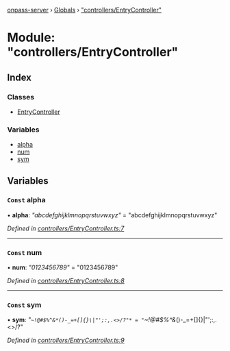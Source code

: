 [onpass-server](../README.md) › [Globals](../globals.md) › ["controllers/EntryController"](_controllers_entrycontroller_.md)

# Module: "controllers/EntryController"

## Index

### Classes

* [EntryController](../classes/_controllers_entrycontroller_.entrycontroller.md)

### Variables

* [alpha](_controllers_entrycontroller_.md#const-alpha)
* [num](_controllers_entrycontroller_.md#const-num)
* [sym](_controllers_entrycontroller_.md#const-sym)

## Variables

### `Const` alpha

• **alpha**: *"abcdefghijklmnopqrstuvwxyz"* = "abcdefghijklmnopqrstuvwxyz"

*Defined in [controllers/EntryController.ts:7](https://github.com/onpass/onpass-server/blob/fe98951/src/controllers/EntryController.ts#L7)*

___

### `Const` num

• **num**: *"0123456789"* = "0123456789"

*Defined in [controllers/EntryController.ts:8](https://github.com/onpass/onpass-server/blob/fe98951/src/controllers/EntryController.ts#L8)*

___

### `Const` sym

• **sym**: *"`~!@#$%^&*()-_=+[]{}\|"';:,.<>/?"* = "`~!@#$%^&*()-_=+[]{}\|"';:,.<>/?"

*Defined in [controllers/EntryController.ts:9](https://github.com/onpass/onpass-server/blob/fe98951/src/controllers/EntryController.ts#L9)*
